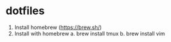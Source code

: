 # dotfiles

1. Install homebrew (https://brew.sh/)
2. Install with homebrew
  a. brew install tmux
  b. brew install vim
  
